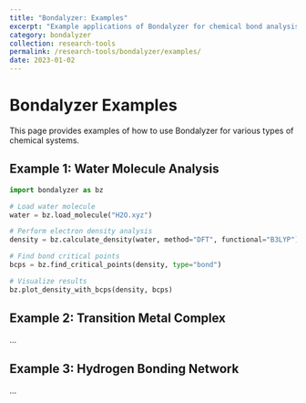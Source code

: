 ```yaml
---
title: "Bondalyzer: Examples"
excerpt: "Example applications of Bondalyzer for chemical bond analysis"
category: bondalyzer
collection: research-tools
permalink: /research-tools/bondalyzer/examples/
date: 2023-01-02
---
```


# Bondalyzer Examples

This page provides examples of how to use Bondalyzer for various types of chemical systems.

## Example 1: Water Molecule Analysis
```python
import bondalyzer as bz

# Load water molecule
water = bz.load_molecule("H2O.xyz")

# Perform electron density analysis
density = bz.calculate_density(water, method="DFT", functional="B3LYP")

# Find bond critical points
bcps = bz.find_critical_points(density, type="bond")

# Visualize results
bz.plot_density_with_bcps(density, bcps)
```

## Example 2: Transition Metal Complex
...

## Example 3: Hydrogen Bonding Network
...
